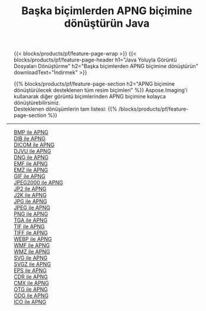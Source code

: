 ﻿---
title: Başka biçimlerden APNG biçimine dönüştürün Java 
weight: 3920
url: /tr/java/conversion/to/apng 
lang: tr
langdirlevel: 2
locales: zh-hans,ja,it,ru,de,es,fr,nl,id,lt,pl,pt,vi,tr,ko,zh-hant,ar,hi,th,sv,cs,uk,he
description: Aspose.Imaging'i kullanarak başka biçimlerden APNG biçimine kolayca dönüştürebilirsiniz
---

{{< blocks/products/pf/feature-page-wrap >}}
{{< blocks/products/pf/feature-page-header h1="Java Yoluyla Görüntü Dosyaları Dönüştürme" h2="Başka biçimlerden APNG biçimine dönüştürün" downloadText="İndirmek" >}}


{{% blocks/products/pf/feature-page-section  h2="APNG biçimine dönüştürülecek desteklenen tüm resim biçimleri" %}}
Aspose.Imaging'i kullanarak diğer görüntü biçimlerinden APNG biçimine kolayca dönüştürebilirsiniz.
<br/>
Desteklenen dönüşümlerin tam listesi:
{{% /blocks/products/pf/feature-page-section %}}
<div class="container-fluid productfamilypage bg-gray">
    <div class="convertypes bg-gray agp-content section">
        <div class="container">
		<hr style="margin-left:-20px;"/>
		<div class="row other-converters">
		    <div class='col-md-2 other-converter remove-lp remove-rp'><a href="/imaging/tr/java/conversion/bmp-to-apng" >BMP ile APNG</a></div>
<div class='col-md-2 other-converter remove-lp remove-rp'><a href="/imaging/tr/java/conversion/dib-to-apng" >DIB ile APNG</a></div>
<div class='col-md-2 other-converter remove-lp remove-rp'><a href="/imaging/tr/java/conversion/dicom-to-apng" >DICOM ile APNG</a></div>
<div class='col-md-2 other-converter remove-lp remove-rp'><a href="/imaging/tr/java/conversion/djvu-to-apng" >DJVU ile APNG</a></div>
<div class='col-md-2 other-converter remove-lp remove-rp'><a href="/imaging/tr/java/conversion/dng-to-apng" >DNG ile APNG</a></div>
<div class='col-md-2 other-converter remove-lp remove-rp'><a href="/imaging/tr/java/conversion/emf-to-apng" >EMF ile APNG</a></div>
<div class='col-md-2 other-converter remove-lp remove-rp'><a href="/imaging/tr/java/conversion/emz-to-apng" >EMZ ile APNG</a></div>
<div class='col-md-2 other-converter remove-lp remove-rp'><a href="/imaging/tr/java/conversion/gif-to-apng" >GIF ile APNG</a></div>
<div class='col-md-2 other-converter remove-lp remove-rp'><a href="/imaging/tr/java/conversion/jpeg2000-to-apng" >JPEG2000 ile APNG</a></div>
<div class='col-md-2 other-converter remove-lp remove-rp'><a href="/imaging/tr/java/conversion/jp2-to-apng" >JP2 ile APNG</a></div>
<div class='col-md-2 other-converter remove-lp remove-rp'><a href="/imaging/tr/java/conversion/j2k-to-apng" >J2K ile APNG</a></div>
<div class='col-md-2 other-converter remove-lp remove-rp'><a href="/imaging/tr/java/conversion/jpg-to-apng" >JPG ile APNG</a></div>
<div class='col-md-2 other-converter remove-lp remove-rp'><a href="/imaging/tr/java/conversion/jpeg-to-apng" >JPEG ile APNG</a></div>
<div class='col-md-2 other-converter remove-lp remove-rp'><a href="/imaging/tr/java/conversion/png-to-apng" >PNG ile APNG</a></div>
<div class='col-md-2 other-converter remove-lp remove-rp'><a href="/imaging/tr/java/conversion/tga-to-apng" >TGA ile APNG</a></div>
<div class='col-md-2 other-converter remove-lp remove-rp'><a href="/imaging/tr/java/conversion/tif-to-apng" >TIF ile APNG</a></div>
<div class='col-md-2 other-converter remove-lp remove-rp'><a href="/imaging/tr/java/conversion/tiff-to-apng" >TIFF ile APNG</a></div>
<div class='col-md-2 other-converter remove-lp remove-rp'><a href="/imaging/tr/java/conversion/webp-to-apng" >WEBP ile APNG</a></div>
<div class='col-md-2 other-converter remove-lp remove-rp'><a href="/imaging/tr/java/conversion/wmf-to-apng" >WMF ile APNG</a></div>
<div class='col-md-2 other-converter remove-lp remove-rp'><a href="/imaging/tr/java/conversion/wmz-to-apng" >WMZ ile APNG</a></div>
<div class='col-md-2 other-converter remove-lp remove-rp'><a href="/imaging/tr/java/conversion/svg-to-apng" >SVG ile APNG</a></div>
<div class='col-md-2 other-converter remove-lp remove-rp'><a href="/imaging/tr/java/conversion/svgz-to-apng" >SVGZ ile APNG</a></div>
<div class='col-md-2 other-converter remove-lp remove-rp'><a href="/imaging/tr/java/conversion/eps-to-apng" >EPS ile APNG</a></div>
<div class='col-md-2 other-converter remove-lp remove-rp'><a href="/imaging/tr/java/conversion/cdr-to-apng" >CDR ile APNG</a></div>
<div class='col-md-2 other-converter remove-lp remove-rp'><a href="/imaging/tr/java/conversion/cmx-to-apng" >CMX ile APNG</a></div>
<div class='col-md-2 other-converter remove-lp remove-rp'><a href="/imaging/tr/java/conversion/otg-to-apng" >OTG ile APNG</a></div>
<div class='col-md-2 other-converter remove-lp remove-rp'><a href="/imaging/tr/java/conversion/odg-to-apng" >ODG ile APNG</a></div>
<div class='col-md-2 other-converter remove-lp remove-rp'><a href="/imaging/tr/java/conversion/ico-to-apng" >ICO ile APNG</a></div>
                </div>
        </div>
    </div>
</div>
<br/>

